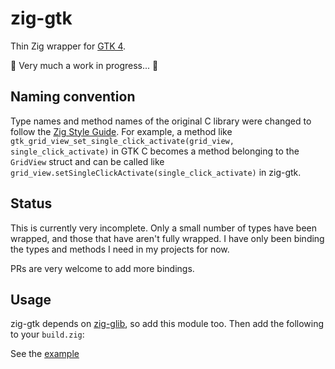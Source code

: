 # zig-gtk

Thin Zig wrapper for [GTK 4](https://gitlab.gnome.org/GNOME/gtk).

🚧 Very much a work in progress... 🚧

## Naming convention

Type names and method names of the original C library were changed to follow the [Zig Style Guide](https://ziglang.org/documentation/0.9.1/#Names). For example, a method like `gtk_grid_view_set_single_click_activate(grid_view, single_click_activate)` in GTK C becomes a method belonging to the `GridView` struct and can be called like `grid_view.setSingleClickActivate(single_click_activate)` in zig-gtk.

## Status

This is currently very incomplete. Only a small number of types have been wrapped, and those that have aren't fully wrapped. I have only been binding the types and methods I need in my projects for now.

PRs are very welcome to add more bindings.

## Usage

zig-gtk depends on [zig-glib](https://github.com/davidmhewitt/zig-glib/), so add this module too. Then add the following to your `build.zig`:

See the [example](/example)
